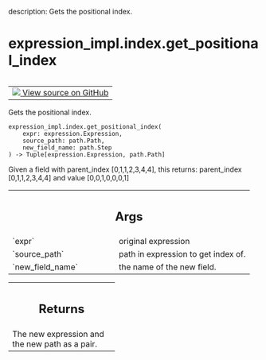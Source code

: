 description: Gets the positional index.

<div itemscope itemtype="http://developers.google.com/ReferenceObject">
<meta itemprop="name" content="expression_impl.index.get_positional_index" />
<meta itemprop="path" content="Stable" />
</div>

# expression_impl.index.get_positional_index

<!-- Insert buttons and diff -->

<table class="tfo-notebook-buttons tfo-api nocontent" align="left">
<td>
  <a target="_blank" href="https://github.com/google/struct2tensor/blob/master/struct2tensor/expression_impl/index.py#L131-L153">
    <img src="https://www.tensorflow.org/images/GitHub-Mark-32px.png" />
    View source on GitHub
  </a>
</td>
</table>



Gets the positional index.

<pre class="devsite-click-to-copy prettyprint lang-py tfo-signature-link">
<code>expression_impl.index.get_positional_index(
    expr: expression.Expression,
    source_path: path.Path,
    new_field_name: path.Step
) -> Tuple[expression.Expression, path.Path]
</code></pre>



<!-- Placeholder for "Used in" -->

Given a field with parent_index [0,1,1,2,3,4,4], this returns:
parent_index [0,1,1,2,3,4,4] and value [0,0,1,0,0,0,1]

<!-- Tabular view -->
 <table class="responsive fixed orange">
<colgroup><col width="214px"><col></colgroup>
<tr><th colspan="2"><h2 class="add-link">Args</h2></th></tr>

<tr>
<td>
`expr`
</td>
<td>
original expression
</td>
</tr><tr>
<td>
`source_path`
</td>
<td>
path in expression to get index of.
</td>
</tr><tr>
<td>
`new_field_name`
</td>
<td>
the name of the new field.
</td>
</tr>
</table>



<!-- Tabular view -->
 <table class="responsive fixed orange">
<colgroup><col width="214px"><col></colgroup>
<tr><th colspan="2"><h2 class="add-link">Returns</h2></th></tr>
<tr class="alt">
<td colspan="2">
The new expression and the new path as a pair.
</td>
</tr>

</table>
